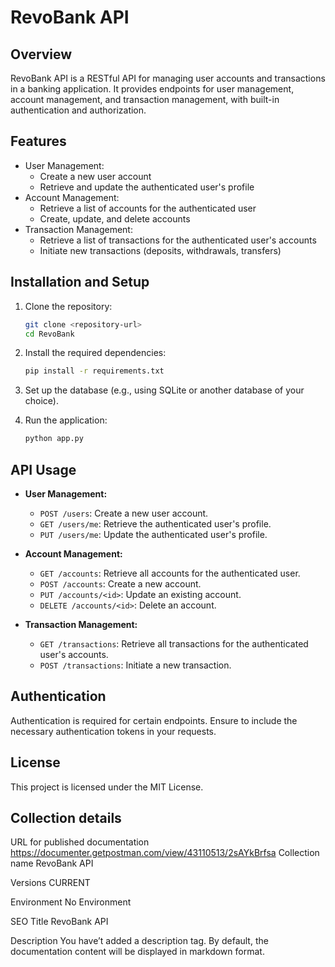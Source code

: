 # RevoBank API

## Overview
RevoBank API is a RESTful API for managing user accounts and transactions in a banking application. It provides endpoints for user management, account management, and transaction management, with built-in authentication and authorization.

## Features
- User Management:
  - Create a new user account
  - Retrieve and update the authenticated user's profile
- Account Management:
  - Retrieve a list of accounts for the authenticated user
  - Create, update, and delete accounts
- Transaction Management:
  - Retrieve a list of transactions for the authenticated user's accounts
  - Initiate new transactions (deposits, withdrawals, transfers)

## Installation and Setup
1. Clone the repository:
   ```bash
   git clone <repository-url>
   cd RevoBank
   ```

2. Install the required dependencies:
   ```bash
   pip install -r requirements.txt
   ```

3. Set up the database (e.g., using SQLite or another database of your choice).

4. Run the application:
   ```bash
   python app.py
   ```

## API Usage
- **User Management:**
  - `POST /users`: Create a new user account.
  - `GET /users/me`: Retrieve the authenticated user's profile.
  - `PUT /users/me`: Update the authenticated user's profile.

- **Account Management:**
  - `GET /accounts`: Retrieve all accounts for the authenticated user.
  - `POST /accounts`: Create a new account.
  - `PUT /accounts/<id>`: Update an existing account.
  - `DELETE /accounts/<id>`: Delete an account.

- **Transaction Management:**
  - `GET /transactions`: Retrieve all transactions for the authenticated user's accounts.
  - `POST /transactions`: Initiate a new transaction.

## Authentication
Authentication is required for certain endpoints. Ensure to include the necessary authentication tokens in your requests.

## License
This project is licensed under the MIT License.

## Collection details
URL for published documentation
https://documenter.getpostman.com/view/43110513/2sAYkBrfsa
Collection name
RevoBank API

Versions
CURRENT

Environment
No Environment

SEO
Title
RevoBank API

Description
You have’t added a description tag. By default, the documentation content will be displayed in markdown format.


